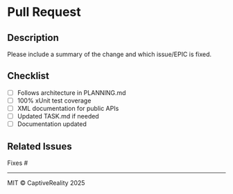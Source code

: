 # Pull Request

## Description
Please include a summary of the change and which issue/EPIC is fixed.

## Checklist
- [ ] Follows architecture in PLANNING.md
- [ ] 100% xUnit test coverage
- [ ] XML documentation for public APIs
- [ ] Updated TASK.md if needed
- [ ] Documentation updated

## Related Issues
Fixes #

---
MIT © CaptiveReality 2025
